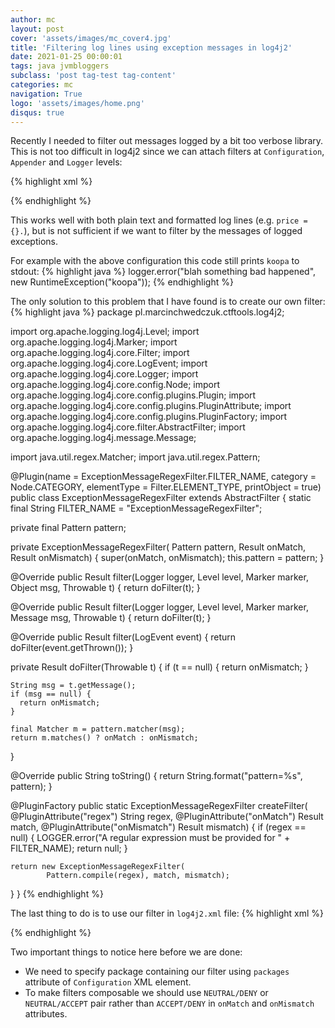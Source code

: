 ```yaml
---
author: mc
layout: post
cover: 'assets/images/mc_cover4.jpg'
title: 'Filtering log lines using exception messages in log4j2'
date: 2021-01-25 00:00:01
tags: java jvmbloggers
subclass: 'post tag-test tag-content'
categories: mc
navigation: True
logo: 'assets/images/home.png'
disqus: true
---
```


Recently I needed to filter out messages logged by a bit too verbose library.
This is not too difficult in log4j2 since we can attach filters at `Configuration`,
`Appender` and `Logger` levels:

{% highlight xml %}
<?xml version="1.0" encoding="UTF-8"?>
<Configuration>
  <Filters>
    <!-- 
    (?s) - regex DOT matches all characters including new lines 
    -->
    <RegexFilter regex="(?s).*koopa.*" 
                 onMatch="DENY" onMismatch="NEUTRAL"/>
  </Filters>
  <Appenders>
    <Console name="stdout" target="SYSTEM_OUT">
      <Filters>
        <RegexFilter regex="(?s).*koopa.*" 
                     onMatch="DENY" onMismatch="NEUTRAL"/>
      </Filters>
      <PatternLayout pattern="%d %p [thread=%t][logger=%C] - %m%n"/>
    </Console>
  </Appenders>
  <Loggers>
    <Logger name="pl.marcinchwedczuk.ctftools.LoggingApp">
      <Filters>
        <RegexFilter regex="(?s).*koopa.*" 
                     onMatch="DENY" onMismatch="NEUTRAL"/>
      </Filters>
    </Logger>
    <Root level="DEBUG">
      <AppenderRef ref="stdout"/>
    </Root>
  </Loggers>
</Configuration>
{% endhighlight %}

This works well with both plain text and formatted log lines (e.g. `price = {}.`),
but is not sufficient if we want to filter by the messages of logged exceptions.

For example with the above configuration this code still prints `koopa` to stdout:
{% highlight java %}
logger.error("blah something bad happened", 
        new RuntimeException("koopa"));
{% endhighlight %}

The only solution to this problem that I have found is to create our own filter:
{% highlight java %}
package pl.marcinchwedczuk.ctftools.log4j2;

import org.apache.logging.log4j.Level;
import org.apache.logging.log4j.Marker;
import org.apache.logging.log4j.core.Filter;
import org.apache.logging.log4j.core.LogEvent;
import org.apache.logging.log4j.core.Logger;
import org.apache.logging.log4j.core.config.Node;
import org.apache.logging.log4j.core.config.plugins.Plugin;
import org.apache.logging.log4j.core.config.plugins.PluginAttribute;
import org.apache.logging.log4j.core.config.plugins.PluginFactory;
import org.apache.logging.log4j.core.filter.AbstractFilter;
import org.apache.logging.log4j.message.Message;

import java.util.regex.Matcher;
import java.util.regex.Pattern;

@Plugin(name = ExceptionMessageRegexFilter.FILTER_NAME,
    category = Node.CATEGORY,
    elementType = Filter.ELEMENT_TYPE,
    printObject = true)
public class ExceptionMessageRegexFilter extends AbstractFilter {
  static final String FILTER_NAME = "ExceptionMessageRegexFilter";

  private final Pattern pattern;

  private ExceptionMessageRegexFilter(
      Pattern pattern, Result onMatch, Result onMismatch)
  {
    super(onMatch, onMismatch);
    this.pattern = pattern;
  }

  @Override
  public Result filter(Logger logger, Level level,
             Marker marker, Object msg,
             Throwable t) {
    return doFilter(t);
  }

  @Override
  public Result filter(Logger logger, Level level,
             Marker marker, Message msg,
             Throwable t) {
    return doFilter(t);
  }

  @Override
  public Result filter(LogEvent event) {
    return doFilter(event.getThrown());
  }

  private Result doFilter(Throwable t) {
    if (t == null) {
      return onMismatch;
    }

    String msg = t.getMessage();
    if (msg == null) {
      return onMismatch;
    }

    final Matcher m = pattern.matcher(msg);
    return m.matches() ? onMatch : onMismatch;
  }

  @Override
  public String toString() {
    return String.format("pattern=%s", pattern);
  }

  @PluginFactory
  public static ExceptionMessageRegexFilter createFilter(
      @PluginAttribute("regex") String regex,
      @PluginAttribute("onMatch") Result match,
      @PluginAttribute("onMismatch") Result mismatch)
  {
    if (regex == null) {
      LOGGER.error("A regular expression must be provided for " 
        + FILTER_NAME);
      return null;
    }

    return new ExceptionMessageRegexFilter(
            Pattern.compile(regex), match, mismatch);
  }
}
{% endhighlight %}

The last thing to do is to use our filter in `log4j2.xml` file:
{% highlight xml %}
<?xml version="1.0" encoding="UTF-8"?>
<Configuration packages="pl.marcinchwedczuk.ctftools.log4j2" 
               status="warn">
   <Loggers>
    <Logger name="pl.marcinchwedczuk.ctftools.LoggingApp">
      <Filters>
        <RegexFilter regex="(?s).*koopa.*" 
                     onMatch="DENY" onMismatch="NEUTRAL"/>
        <ExceptionMessageRegexFilter regex="(?s).*koopa.*" 
                                     onMatch="DENY" 
                                     onMismatch="NEUTRAL" />
      </Filters>
    </Logger>
  </Loggers>
</Configuration>
{% endhighlight %}

Two important things to notice here before we are done:

- We need to specify package containing our filter using `packages` attribute of `Configuration` XML element.
- To make filters composable we should use `NEUTRAL/DENY` or `NEUTRAL/ACCEPT` pair rather than `ACCEPT/DENY` in `onMatch` and `onMismatch` attributes.
